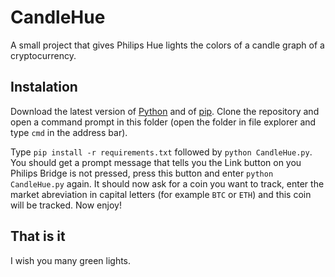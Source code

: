 # CandleHue
A small project that gives Philips Hue lights the colors of a candle graph of a cryptocurrency.

## Instalation
Download the latest version of [Python](https://www.python.org/downloads/) and of [pip](https://pypi.org/project/pip/). Clone the repository and open a command prompt in this folder (open the folder in file explorer and type `cmd` in the address bar).

Type `pip install -r requirements.txt` followed by `python CandleHue.py`. You should get a prompt message that tells you the Link button on you Philips Bridge is not pressed, press this button and enter `python CandleHue.py` again. It should now ask for a coin you want to track, enter the market abreviation in capital letters (for example `BTC` or `ETH`) and this coin will be tracked. Now enjoy!

## That is it
I wish you many green lights.
